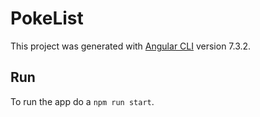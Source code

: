 # PokeList

This project was generated with [Angular CLI](https://github.com/angular/angular-cli) version 7.3.2.

## Run

To run the app do a `npm run start`.